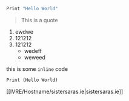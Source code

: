 ```python
Print "Hello World"
```

> This is a quote


1. ewdwe
2. 121212
3. 121212
	- wedeff
	- weweed

this is some `inline` code 

```Python
Print (Hello World)
```


[[IVRE/Hostname/sistersaras.ie|sistersaras.ie]]